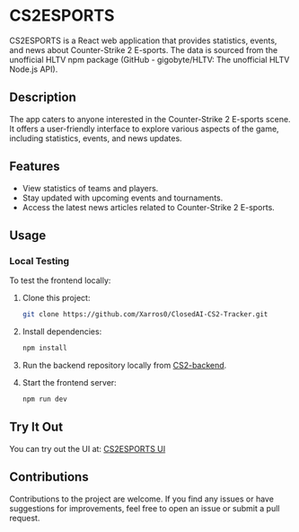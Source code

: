 # CS2ESPORTS

CS2ESPORTS is a React web application that provides statistics, events, and news about Counter-Strike 2 E-sports. The data is sourced from the unofficial HLTV npm package (GitHub - gigobyte/HLTV: The unofficial HLTV Node.js API).

## Description

The app caters to anyone interested in the Counter-Strike 2 E-sports scene. It offers a user-friendly interface to explore various aspects of the game, including statistics, events, and news updates.

## Features

- View statistics of teams and players.
- Stay updated with upcoming events and tournaments.
- Access the latest news articles related to Counter-Strike 2 E-sports.

## Usage

### Local Testing

To test the frontend locally:

1. Clone this project:

    ```bash
    git clone https://github.com/Xarros0/ClosedAI-CS2-Tracker.git
    ```

2. Install dependencies:

    ```bash
    npm install
    ```

3. Run the backend repository locally from [CS2-backend](https://github.com/AminSalamatin/CS2-backend).

4. Start the frontend server:

    ```bash
    npm run dev
    ```

## Try It Out

You can try out the UI at: [CS2ESPORTS UI](https://closed-ai-cs-2-tracker.vercel.app/)

## Contributions

Contributions to the project are welcome. If you find any issues or have suggestions for improvements, feel free to open an issue or submit a pull request.
